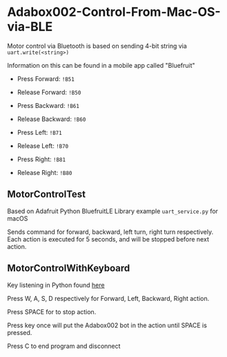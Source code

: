 # Adabox002-Control-From-Mac-OS-via-BLE

Motor control via Bluetooth is based on sending 4-bit string via `uart.write(<string>)`

Information on this can be found in a mobile app called "Bluefruit"

 - Press Forward: `!B51`

 - Release Forward: `!B50`
 
 - Press Backward: `!B61`

 - Release Backward: `!B60`
 
 - Press Left: `!B71`

 - Release Left: `!B70`
 
 - Press Right: `!B81`

 - Release Right: `!B80`
 

## MotorControlTest

Based on Adafruit Python BluefruitLE Library example `uart_service.py` for macOS

Sends command for forward, backward, left turn, right turn respectively. Each action is executed for 5 seconds, and will be stopped before next action.


## MotorControlWithKeyboard

Key listening in Python found [here](https://stackoverflow.com/questions/11918999/key-listeners-in-python)

Press W, A, S, D respectively for Forward, Left, Backward, Right action.

Press SPACE for to stop action.

Press key once will put the Adabox002 bot in the action until SPACE is pressed.

Press C to end program and disconnect


